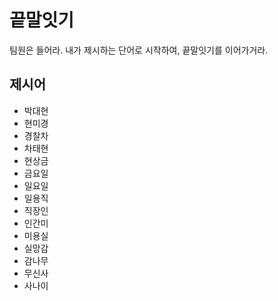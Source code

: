 # 끝말잇기

팀원은 들어라. 내가 제시하는 단어로 시작하여, 끝말잇기를 이어가거라.

## 제시어

- 박대현
- 현미경
- 경찰차
- 차태현
- 현상금
- 금요일
- 일요일
- 일용직
- 직장인
- 인간미
- 미용실
- 실망감
- 감나무
- 무신사
- 사나이